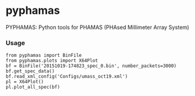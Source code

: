 # pyphamas
PYPHAMAS: Python tools for PHAMAS (PHAsed Millimeter Array System)

### Usage

    from pyphamas import BinFile
    from pyphamas.plots import X64Plot
    bf = BinFile('20151019-174823_spec_0.bin', number_packets=3000)
    bf.get_spec_data()
    bf.read_xml_config('Configs/umass_oct19.xml')
    pl = X64Plot()
    pl.plot_all_spec(bf)

    
